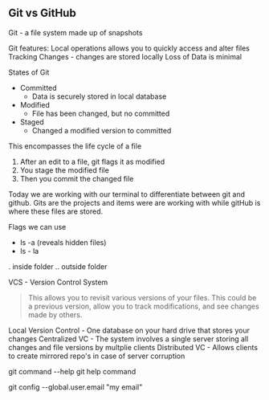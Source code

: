 ## Git vs GitHub

Git - a file system made up of snapshots

Git features:
Local operations allows you to quickly access and alter files
Tracking Changes - changes are stored locally
Loss of Data is minimal 

States of Git
- Committed
  - Data is securely stored in local database
- Modified
  - File has been changed, but no committed
- Staged
  - Changed a modified version to committed
  
This encompasses the life cycle of a file
1. After an edit to a file, git flags it as modified
2. You stage the modified file
3. Then you commit the changed file

Today we are working with our terminal to differentiate between git and github. Gits are the projects and items were are working with while gitHub is where these files are stored.

Flags we can use

- ls -a (reveals hidden files)
- ls - la

. inside folder
.. outside folder

VCS - Version Control System
> This allows you to revisit various versions of your files. This could be a previous version, allow you to track modifications, and see changes made by others.

Local Version Control - One database on your hard drive that stores your changes
Centralized VC - The system involves a single server storing all changes and file versions by multplie clients
Distributed VC - Allows clients to create mirrored repo's in case of server corruption


git command --help
git help command

git config --global.user.email "my email"




